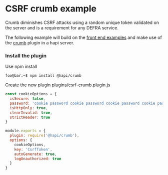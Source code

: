 # CSRF crumb example

Crumb diminishes CSRF attacks using a random unique token validated on the server and is a requirement for any DEFRA service.

The following example will build on the [front end examples](../../front-end-examples/README.md) and make use of the [crumb](https://www.npmjs.com/package/@hapi/crumb) plugin in a hapi server.

### Install the plugin
Use npm install
```console
foo@bar:~$ npm install @hapi/crumb
```

Create the new plugin plugins/csrf-crumb.plugin.js
```js
const cookieOptions = {
  isSecure: false,
  password: 'cookie password cookie password cookie password cookie password cookie password ',
  isHttpOnly: true,
  clearInvalid: true,
  strictHeader: true
}

module.exports = {
  plugin: require('@hapi/crumb'),
  options: {
    cookieOptions,
    key: 'CsrfToken',
    autoGenerate: true,
    logUnauthorized: true
  }
}
```
